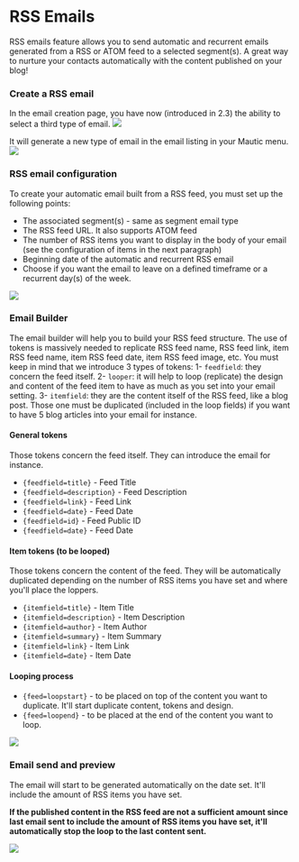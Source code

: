 # RSS Emails

RSS emails feature allows you to send automatic and recurrent emails generated from a RSS or ATOM feed to a selected segment(s). A great way to nurture your contacts automatically with the content published on your blog!

### Create a RSS email

In the email creation page, you have now (introduced in 2.3) the ability to select a third type of email.
![](/emails/media/rss-email-type.png)

It will generate a new type of email in the email listing in your Mautic menu.
![](/emails/media/rss-email-new.png)

### RSS email configuration

To create your automatic email built from a RSS feed, you must set up the following points:
* The associated segment(s) - same as segment email type
* The RSS feed URL. It also supports ATOM feed
* The number of RSS items you want to display in the body of your email (see the configuration of items in the next paragraph)
* Beginning date of the automatic and recurrent RSS email
* Choose if you want the email to leave on a defined timeframe or a recurrent day(s) of the week.

![](/emails/media/rss-email-setting.png)

### Email Builder

The email builder will help you to build your RSS feed structure. The use of tokens is massively needed to replicate RSS feed name, RSS feed link, item RSS feed name, item RSS feed date, item RSS feed image, etc.
You must keep in mind that we introduce 3 types of tokens:
1- `feedfield`: they concern the feed itself.
2- `looper`: it will help to loop (replicate) the design and content of the feed item to have as much as you set into your email setting.
3- `itemfield`: they are the content itself of the RSS feed, like a blog post. Those one must be duplicated (included in the loop fields) if you want to have 5 blog articles into your email for instance.

#### General tokens
Those tokens concern the feed itself. They can introduce the email for instance.
* `{feedfield=title}` - Feed Title
* `{feedfield=description}` - Feed Description
* `{feedfield=link}` - Feed Link
* `{feedfield=date}` - Feed Date
* `{feedfield=id}` - Feed Public ID
* `{feedfield=date}` - Feed Date

#### Item tokens (to be looped)
Those tokens concern the content of the feed. They will be automatically duplicated depending on the number of RSS items you have set and where you'll place the loppers.
* `{itemfield=title}` - Item Title
* `{itemfield=description}` - Item Description
* `{itemfield=author}` - Item Author
* `{itemfield=summary}` - Item Summary
* `{itemfield=link}` - Item Link
* `{itemfield=date}` - Item Date

#### Looping process
* `{feed=loopstart}` - to be placed on top of the content you want to duplicate. It'll start duplicate content, tokens and design.
* `{feed=loopend}` - to be placed at the end of the content you want to loop.

![](/emails/media/rss-email-builder-tokens.png)

### Email send and preview
The email will start to be generated automatically on the date set.
It'll include the amount of RSS items you have set.

**If the published content in the RSS feed are not a sufficient amount since last email sent to include the amount of RSS items you have set, it'll automatically stop the loop to the last content sent.**

![](/emails/media/rss-email-preview.png)
